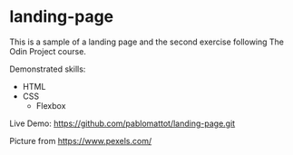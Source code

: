 # landing-page

This is a sample of a landing page and the second exercise following The Odin Project course.

Demonstrated skills:

- HTML
- CSS
    * Flexbox

Live Demo: https://github.com/pablomattot/landing-page.git

Picture from https://www.pexels.com/